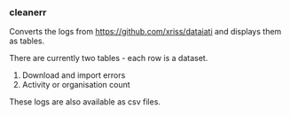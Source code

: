 ### cleanerr

Converts the logs from https://github.com/xriss/dataiati and displays them as tables.

There are currently two tables - each row is a dataset.

1. Download and import errors
2. Activity or organisation count

These logs are also available as csv files.
